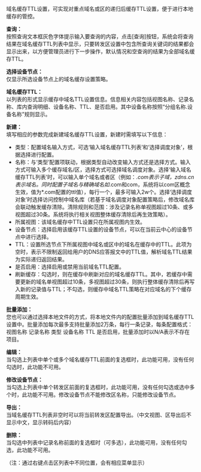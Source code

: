 域名缓存TTL设置，可实现对重点域名或区的递归后缓存TTL设置，便于进行本地缓存的管控。

**查询：**  
按照查询文本框灰色字体提示输入要查询的内容，点击[查询]按钮，系统会将查询结果在域名缓存TTL列表中显示，只要转发区设置中包含所查询关键词的结果都会显示出来，以方便管理员进行下一步操作，默认情况和空查询的结果为全部域名缓存TTL。

**选择设备节点：**  
仅显示所选设备节点上的域名缓存设置策略。

**域名缓存TTL：**  
以列表的形式显示缓存中域名TTL设置信息。信息相关内容包括视图名称、记录名称、库内查询明细、设备名称、TTL、是否启用。其中设备名称按照“分组名称.设备名称”规则显示。

**新建：**  
填写相应的参数完成新建域名缓存TTL设置，新建时需填写以下信息：
- 类型：配置域名输入方式，可选‘输入域名缓存TTL列表’和‘选择调度对象’，根据选择进行配置。
- 名称：与‘类型’配置项联动，根据类型自动改变输入方式还是选择方式。输入方式可输入多个缓存域名/区，选择方式可选择域名调度对象。选择‘输入域名缓存TTL列表’时，可以输入单个域名或者区（例如：*.com表示子域，zdns.cn表示域名。同时配置子域名与精确域名如*.com和com，系统将以com区概念生效，值为*.com配置的ttl值），每行一个，最多可输入2w个。选择‘选择调度对象’时选择访问控制中域名库（若基于域名调度对象配置策略后，修改域名库会联动触发缓存清除。清除规则和范围：涉及记录名称单视图超过10条、或多视图超过30条。系统将执行相关视图整体缓存清除后再生效策略）。
- 所属视图：该域名缓存中TTL设置只在所属视图内生效。
- 设备节点：选择启用该缓存TTL设置的设备节点，可以在当前云中心的设备节点中进行选择。
- TTL：设置所选节点下所属视图中域名或区中的域名在缓存中的TTL。此项为空时，表示不限制返回给用户的DNS应答报文中的TTL值，解析域名TTL结果为实际递归返回结果。
- 是否启用：选择启用或禁用当前域名TTL配置。
- 刷新缓存：勾选时，则在缓存中刷新对应的域名缓存TTL。其中，若缓存中需要更新的域名单视图超过10条，多视图超过30条，则执行整体缓存清除后再写入新的记录值与TTL；不勾选，则缓存中域名TTL策略在对应域名的下个缓存周期生效。

**批量添加：**  
您也可以通过选择本地文件的方式，将本地文件内的配置批量添加到域名缓存TTL设置中。批量添加每次最多支持批量添加2万条，每行一条记录，每条配置格式：视图名称 记录名称 类型 设备名称 TTL 是否启用，批量添加时以N/A表示不存在项目。

**编辑：**  
当勾选上列表中单个或多个域名缓存TTL前面的复选框时，此功能可用，没有任何勾选时，此功能不可用。

**修改设备节点：**  
当勾选上列表中单个转发区前面的复选框时，此功能可用，没有任何勾选或选中多个时，此功能不可用。修改设备节点不能修改区名称，只能修改设备节点。

**导出：**  
当域名缓存TTL列表非空时可以将当前转发区配置导出。（中文视图、区导出后不显示中文，显示转码后内容）

**删除：**  
当勾选中列表中记录名称前面的复选框时（可多选），此功能可用，没有任何勾选，此功能不可用。

（注：通过右键点击区列表中不同位置，会有相应菜单显示）
